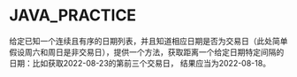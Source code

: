 # JAVA_PRACTICE
给定已知一个连续且有序的日期列表，并且知道相应日期是否为交易日（此处简单假设周六和周日是非交易日），提供一个方法，获取距离一个给定日期特定间隔的日期：比如获取2022-08-23的第前三个交易日，
结果应当为2022-08-18。
